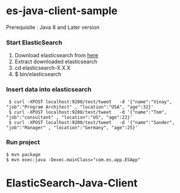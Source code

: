 # es-java-client-sample
 Prerequisite : Java 8 and Later version 

### Start ElasticSearch
1) Download elasticsearch from [here](https://www.elastic.co/downloads/elasticsearch)   
2) Extract downloaded elasticsearch     
3) cd elasticsearch-X.X.X       
4) $ bin/elasticsearch     

### Insert data into elasticsearch
     $ curl -XPOST localhost:9200/test/tweet   -d '{"name":"Vinay", "job":"Program Architect" , "location":"USA", "age":32}'
     $ curl -XPOST localhost:9200/test/tweet   -d '{"name":"Tom", "job":"consultant" , "location":"US", "age":22}'
     $ curl -XPOST localhost:9200/test/tweet   -d '{"name":"Sander", "job":"Manager" , "location":"Germany", "age":25}'
 

### Run project 
    $ mvn package
    $ mvn exec:java -Dexec.mainClass="com.es.app.ESApp"

# ElasticSearch-Java-Client
